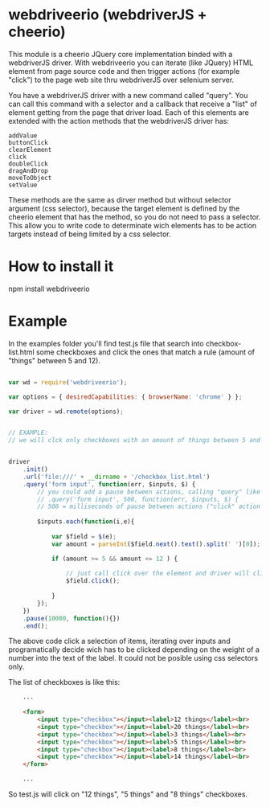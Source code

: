 webdriveerio (webdriverJS + cheerio)
====================================

This module is a cheerio JQuery core implementation binded with a webdriverJS driver. With webdriveerio you can iterate (like JQuery) HTML element from page source code and then trigger actions (for example "click") to the page web site thru webdriverJS over selenium server.

You have a webdriverJS driver with a new command called "query". You can call this command with a selector and a callback that receive a "list" of element getting from the page that driver load. Each of this elements are extended with the action methods that the webdriverJS driver has:

    addValue
    buttonClick
    clearElement
    click
    doubleClick
    dragAndDrop
    moveToObject
    setValue

These methods are the same as dirver method but without selector argument (css selector), because the target element is defined by the cheerio element that has the method, so you do not need to pass a selector.
This allow you to write code to determinate wich elements has to be action targets instead of being limited by a css selector.

How to install it
=================

npm install webdriveerio

Example
========

In the examples folder you'll find test.js file that search into checkbox-list.html some checkboxes and click the ones that match a rule (amount of "things" between 5 and 12).


```js

var wd = require('webdriveerio');

var options = { desiredCapabilities: { browserName: 'chrome' } };

var driver = wd.remote(options);


// EXAMPLE:
// we will clck only checkboxes with an amount of things between 5 and 12;


driver
    .init()
    .url('file:///' + __dirname + '/checkbox_list.html') 
    .query('form input', function(err, $inputs, $) { 
        // you could add a pause between actions, calling "query" like this:
        // .query('form input', 500, function(err, $inputs, $) { 
        // 500 = milliseconds of pause between actions ("click" action in this example)
        
        $inputs.each(function(i,e){
        	
        	var $field = $(e);
            var amount = parseInt($field.next().text().split(' ')[0]);

            if (amount >= 5 && amount <= 12 ) {
                
                // just call click over the element and driver will click the element in the real browser
                $field.click(); 
            
            }
        });
    }) 
    .pause(10000, function(){})
    .end();

```

The above code click a selection of items, iterating over inputs and programatically decide wich has to be clicked depending on the weight of a number into the text of the label. It could not be posible using css selectors only.

The list of checkboxes is like this:

```html
    ...
    
	<form>
		<input type="checkbox"></input><label>12 things</label><br>
		<input type="checkbox"></input><label>20 things</label><br>
		<input type="checkbox"></input><label>3 things</label><br>
		<input type="checkbox"></input><label>5 things</label><br>
		<input type="checkbox"></input><label>8 things</label><br>
		<input type="checkbox"></input><label>14 things</label><br>
	</form>

    ...
```

So test.js will click on "12 things", "5 things" and "8 things" checkboxes.
